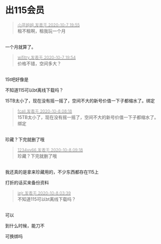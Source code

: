 # 出115会员


<div class="quote"><blockquote><font size="2"><a href="https://www.hostloc.com/forum.php?mod=redirect&amp;goto=findpost&amp;pid=9269314&amp;ptid=751754" target="_blank"><font color="#999999">小蓝姐姐 发表于 2020-10-7 19:55</font></a></font><br />
租不租啊，租我玩一个月</blockquote></div><br />
一个月就算了。

<div class="quote"><blockquote><font size="2"><a href="https://www.hostloc.com/forum.php?mod=redirect&amp;goto=findpost&amp;pid=9269310&amp;ptid=751754" target="_blank"><font color="#999999">wifitry 发表于 2020-10-7 19:54</font></a></font><br />
价格不错，空间多大？</blockquote></div><br />
15t吧好像是

不知道115可以bt离线下载吗？

15TB太小了，现在没有摇一摇了，空间不大的新号价值一下子都缩水了。绑定

<div class="quote"><blockquote><font size="2"><a href="https://www.hostloc.com/forum.php?mod=redirect&amp;goto=findpost&amp;pid=9270608&amp;ptid=751754" target="_blank"><font color="#999999">fcall 发表于 2020-10-8 08:18</font></a></font><br />
15TB太小了，现在没有摇一摇了，空间不大的新号价值一下子都缩水了。绑定</blockquote></div><br />
珍藏？下完就删了哦

<div class="quote"><blockquote><font size="2"><a href="https://www.hostloc.com/forum.php?mod=redirect&amp;goto=findpost&amp;pid=9270724&amp;ptid=751754" target="_blank"><font color="#999999">1234vv66 发表于 2020-10-8 09:18</font></a></font><br />
珍藏？下完就删了哦</blockquote></div><br />
我还真的是拿来珍藏用的，不少东西都存在115上

打折的话买来备份资料<img src="static/image/smiley/default/lol.gif" smilieid="12" border="0" alt="" />

<div class="quote"><blockquote><font size="2"><a href="https://www.hostloc.com/forum.php?mod=redirect&amp;goto=findpost&amp;pid=9270499&amp;ptid=751754" target="_blank"><font color="#999999">iejr 发表于 2020-10-8 03:39</font></a></font><br />
不知道115可以bt离线下载吗？</blockquote></div><br />
可以

到什么时候，能刀不<img id="aimg_dGlvW" onclick="zoom(this, this.src, 0, 0, 0)" class="zoom" src="https://cdn.jsdelivr.net/gh/hishis/forum-master/public/images/patch.gif" onmouseover="img_onmouseoverfunc(this)" onload="thumbImg(this)" border="0" alt="" />

可换绑吗
